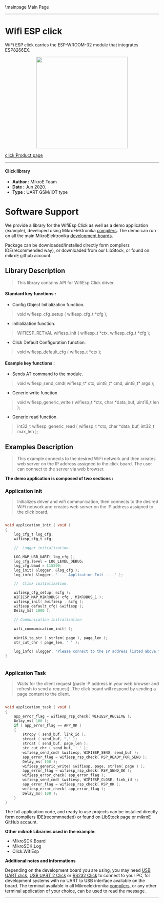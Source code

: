 \mainpage Main Page
 
---
# Wifi ESP click

WiFi ESP click carries the ESP-WROOM-02 module that integrates ESP8266EX.

<p align="center">
  <img src="https://download.mikroe.com/images/click_for_ide/wifiesp_click.png" height=300px>
</p>

[click Product page](https://www.mikroe.com/wifi-esp-click)

---


#### Click library 

- **Author**        : MikroE Team
- **Date**          : Jun 2020.
- **Type**          : UART GSM/IOT type


# Software Support

We provide a library for the WifiEsp Click 
as well as a demo application (example), developed using MikroElektronika 
[compilers](https://shop.mikroe.com/compilers). 
The demo can run on all the main MikroElektronika [development boards](https://shop.mikroe.com/development-boards).

Package can be downloaded/installed directly form compilers IDE(recommended way), or downloaded from our LibStock, or found on mikroE github account. 

## Library Description

> This library contains API for WifiEsp Click driver.

#### Standard key functions :

- Config Object Initialization function.
> void wifiesp_cfg_setup ( wifiesp_cfg_t *cfg ); 
 
- Initialization function.
> WIFIESP_RETVAL wifiesp_init ( wifiesp_t *ctx, wifiesp_cfg_t *cfg );

- Click Default Configuration function.
> void wifiesp_default_cfg ( wifiesp_t *ctx );


#### Example key functions :

- Sends AT command to the module.
> void wifiesp_send_cmd( wifiesp_t* ctx, uint8_t* cmd, uint8_t* args );
 
- Generic write function.
> void wifiesp_generic_write ( wifiesp_t *ctx, char *data_buf, uint16_t len );

- Generic read function.
> int32_t wifiesp_generic_read ( wifiesp_t *ctx, char *data_buf, int32_t max_len );

## Examples Description

> This example connects to the desired WiFi network and then
> creates web server on the IP address assigned to the click board.
> The user can connect to the server via web browser.

**The demo application is composed of two sections :**

### Application Init 

> Initializes driver and wifi communication, then connects to the desired WiFi network
> and creates web server on the IP address assigned to the click board.

```c

void application_init ( void )
{
    log_cfg_t log_cfg;
    wifiesp_cfg_t cfg;
    
    //  Logger initialization.

    LOG_MAP_USB_UART( log_cfg );
    log_cfg.level = LOG_LEVEL_DEBUG;
    log_cfg.baud = 115200;
    log_init( &logger, &log_cfg );
    log_info( &logger, "---- Application Init ----" );

    //  Click initialization.

    wifiesp_cfg_setup( &cfg );
    WIFIESP_MAP_MIKROBUS( cfg , MIKROBUS_1 );
    wifiesp_init( &wifiesp , &cfg );
    wifiesp_default_cfg( &wifiesp );
    Delay_ms( 1000 );
    
    // Communication initialization
    
    wifi_communication_init( );
    
    uint16_to_str ( strlen( page ), page_len );
    str_cut_chr ( page_len, ' ' );
    
    log_info( &logger, "Please connect to the IP address listed above.\r\n" );
}
  
```

### Application Task

> Waits for the client request (paste IP address in your web browser and 
> refresh to send a request).
> The click board will respond by sending a page content to the client.

```c

void application_task ( void )
{
    app_error_flag = wifiesp_rsp_check( WIFIESP_RECEIVE );
    Delay_ms( 100 );
    if ( app_error_flag == APP_OK ) 
    {
        strcpy ( send_buf, link_id );
        strcat ( send_buf, "," );
        strcat ( send_buf, page_len );
        str_cut_chr ( send_buf, ' ' );
        wifiesp_send_cmd( &wifiesp, WIFIESP_SEND, send_buf );
        app_error_flag = wifiesp_rsp_check( RSP_READY_FOR_SEND );
        Delay_ms( 100 );
        wifiesp_generic_write( &wifiesp, page, strlen( page ) );
        app_error_flag = wifiesp_rsp_check( RSP_SEND_OK );
        wifiesp_error_check( app_error_flag );
        wifiesp_send_cmd( &wifiesp, WIFIESP_CLOSE, link_id );
        app_error_flag = wifiesp_rsp_check( RSP_OK );
        wifiesp_error_check( app_error_flag );
        Delay_ms( 100 );
    }
}

```

The full application code, and ready to use projects can be  installed directly form compilers IDE(recommneded) or found on LibStock page or mikroE GitHub accaunt.

**Other mikroE Libraries used in the example:** 

- MikroSDK.Board
- MikroSDK.Log
- Click.WifiEsp

**Additional notes and informations**

Depending on the development board you are using, you may need 
[USB UART click](https://shop.mikroe.com/usb-uart-click), 
[USB UART 2 Click](https://shop.mikroe.com/usb-uart-2-click) or 
[RS232 Click](https://shop.mikroe.com/rs232-click) to connect to your PC, for 
development systems with no UART to USB interface available on the board. The 
terminal available in all Mikroelektronika 
[compilers](https://shop.mikroe.com/compilers), or any other terminal application 
of your choice, can be used to read the message.



---
